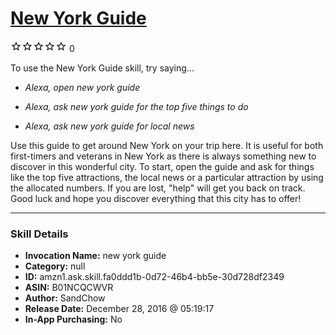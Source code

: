 # [New York Guide](http://alexa.amazon.com/#skills/amzn1.ask.skill.fa0ddd1b-0d72-46b4-bb5e-30d728df2349)
![0 stars](../../images/ic_star_border_black_18dp_1x.png)![0 stars](../../images/ic_star_border_black_18dp_1x.png)![0 stars](../../images/ic_star_border_black_18dp_1x.png)![0 stars](../../images/ic_star_border_black_18dp_1x.png)![0 stars](../../images/ic_star_border_black_18dp_1x.png) 0

To use the New York Guide skill, try saying...

* *Alexa, open new york guide*

* *Alexa, ask new york guide for the top five things to do*

* *Alexa, ask new york guide for local news*

Use this guide to get around New York on your trip here. It is useful for both first-timers and veterans in New York as there is always something new to discover in this wonderful city. To start, open the guide and ask for things like the top five attractions, the local news or a particular attraction by using the allocated numbers. If you are lost, "help" will get you back on track. Good luck and hope you discover everything that this city has to offer!

***

### Skill Details

* **Invocation Name:** new york guide
* **Category:** null
* **ID:** amzn1.ask.skill.fa0ddd1b-0d72-46b4-bb5e-30d728df2349
* **ASIN:** B01NCQCWVR
* **Author:** SandChow
* **Release Date:** December 28, 2016 @ 05:19:17
* **In-App Purchasing:** No
